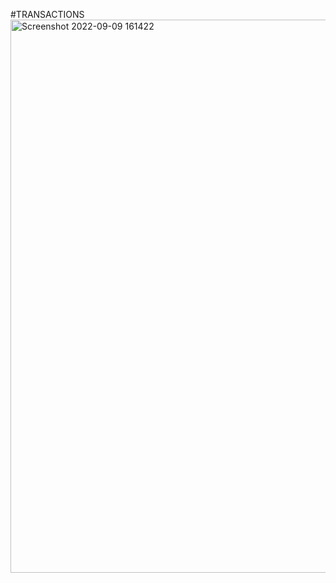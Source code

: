 #TRANSACTIONS
<img width="885" alt="Screenshot 2022-09-09 161422" src="https://user-images.githubusercontent.com/37725645/189333099-127ab423-2056-4ee0-8e55-79b8e59de1b0.png">
